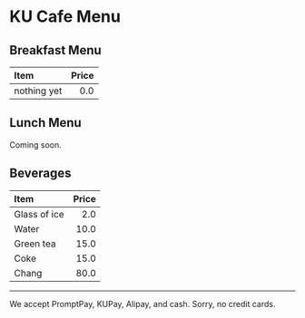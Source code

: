 # KU Cafe Menu

## Breakfast Menu

| Item                                   | Price |
|:---------------------------------------|------:|
| nothing yet                            |  0.0  |

## Lunch Menu

Coming soon.

## Beverages

| Item                                     | Price |
|:-----------------------------------------|------:|
|Glass of ice                              |   2.0 |
|Water                                     |  10.0 |
|Green tea                                 |  15.0 |
|Coke                                      |  15.0 |
|Chang                                     |  80.0 |

---

We accept PromptPay, KUPay, Alipay, and cash. Sorry, no credit cards.
